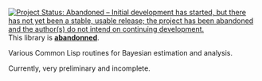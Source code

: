 [![Project Status: Abandoned – Initial development has started, but there has not yet been a stable, usable release; the project has been abandoned and the author(s) do not intend on continuing development.](http://www.repostatus.org/badges/latest/abandoned.svg)](http://www.repostatus.org/#abandoned) This library is [**abandonned**](https://tpapp.github.io/post/orphaned-lisp-libraries/).

Various Common Lisp routines for Bayesian estimation and analysis.

Currently, very preliminary and incomplete.
